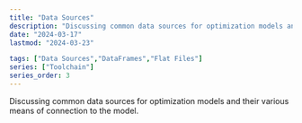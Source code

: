 ```yaml
---
title: "Data Sources"
description: "Discussing common data sources for optimization models and their various means of connection to the model."
date: "2024-03-17"
lastmod: "2024-03-23"

tags: ["Data Sources","DataFrames","Flat Files"]
series: ["Toolchain"]
series_order: 3
---
```


Discussing common data sources for optimization models and their various means of connection to the model.
